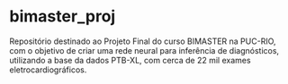 # bimaster_proj
Repositório destinado ao Projeto Final do curso BIMASTER na PUC-RIO, com o objetivo de criar uma rede neural para inferência de diagnósticos, utilizando a base da dados PTB-XL, com cerca de 22 mil exames eletrocardiográficos.
